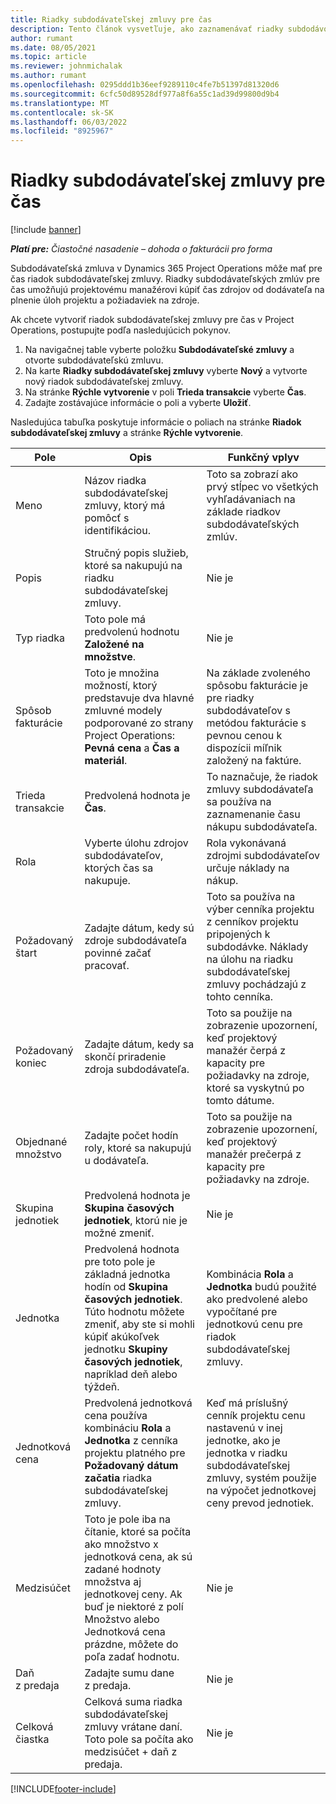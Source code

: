 ```yaml
---
title: Riadky subdodávateľskej zmluvy pre čas
description: Tento článok vysvetľuje, ako zaznamenávať riadky subdodávok pre čas a zaznamenávať nákup času od dodávateľov.
author: rumant
ms.date: 08/05/2021
ms.topic: article
ms.reviewer: johnmichalak
ms.author: rumant
ms.openlocfilehash: 0295ddd1b36eef9289110c4fe7b51397d81320d6
ms.sourcegitcommit: 6cfc50d89528df977a8f6a55c1ad39d99800d9b4
ms.translationtype: MT
ms.contentlocale: sk-SK
ms.lasthandoff: 06/03/2022
ms.locfileid: "8925967"
---
```

# <a name="subcontract-lines-for-time"></a>Riadky subdodávateľskej zmluvy pre čas

[!include [banner](../../includes/dataverse-preview.md)]

_**Platí pre:** Čiastočné nasadenie – dohoda o fakturácii pro forma_

Subdodávateľská zmluva v Dynamics 365 Project Operations môže mať pre čas riadok subdodávateľskej zmluvy. Riadky subdodávateľských zmlúv pre čas umožňujú projektovému manažérovi kúpiť čas zdrojov od dodávateľa na plnenie úloh projektu a požiadaviek na zdroje.

Ak chcete vytvoriť riadok subdodávateľskej zmluvy pre čas v Project Operations, postupujte podľa nasledujúcich pokynov.

1. Na navigačnej table vyberte položku **Subdodávateľské zmluvy** a otvorte subdodávateľskú zmluvu.
2. Na karte **Riadky subdodávateľskej zmluvy** vyberte **Nový** a vytvorte nový riadok subdodávateľskej zmluvy.
3. Na stránke **Rýchle vytvorenie** v poli **Trieda transakcie** vyberte **Čas**.
4. Zadajte zostávajúce informácie o poli a vyberte **Uložiť**.

  Nasledujúca tabuľka poskytuje informácie o poliach na stránke **Riadok subdodávateľskej zmluvy** a stránke **Rýchle vytvorenie**.

| **Pole** | **Opis** | **Funkčný vplyv** |
| --- | --- | --- |
| Meno | Názov riadka subdodávateľskej zmluvy, ktorý má pomôcť s identifikáciou. | Toto sa zobrazí ako prvý stĺpec vo všetkých vyhľadávaniach na základe riadkov subdodávateľských zmlúv. |
| Popis | Stručný popis služieb, ktoré sa nakupujú na riadku subdodávateľskej zmluvy. |Nie je |
| Typ riadka |   Toto pole má predvolenú hodnotu **Založené na množstve**.| Nie je |
| Spôsob fakturácie | Toto je množina možností, ktorý predstavuje dva hlavné zmluvné modely podporované zo strany Project Operations: **Pevná cena** a **Čas a materiál**. | Na základe zvoleného spôsobu fakturácie je pre riadky subdodávateľov s metódou fakturácie s pevnou cenou k dispozícii míľnik založený na faktúre. |
| Trieda transakcie | Predvolená hodnota je **Čas**. | To naznačuje, že riadok zmluvy subdodávateľa sa používa na zaznamenanie času nákupu subdodávateľa. |
| Rola | Vyberte úlohu zdrojov subdodávateľov, ktorých čas sa nakupuje. | Rola vykonávaná zdrojmi subdodávateľov určuje náklady na nákup. |
| Požadovaný štart | Zadajte dátum, kedy sú zdroje subdodávateľa povinné začať pracovať. | Toto sa používa na výber cenníka projektu z cenníkov projektu pripojených k subdodávke. Náklady na úlohu na riadku subdodávateľskej zmluvy pochádzajú z tohto cenníka. |
| Požadovaný koniec | Zadajte dátum, kedy sa skončí priradenie zdroja subdodávateľa. | Toto sa použije na zobrazenie upozornení, keď projektový manažér čerpá z kapacity pre požiadavky na zdroje, ktoré sa vyskytnú po tomto dátume. |
| Objednané množstvo | Zadajte počet hodín roly, ktoré sa nakupujú u dodávateľa. | Toto sa použije na zobrazenie upozornení, keď projektový manažér prečerpá z kapacity pre požiadavky na zdroje. |
| Skupina jednotiek | Predvolená hodnota je **Skupina časových jednotiek**, ktorú nie je možné zmeniť. | Nie je|
| Jednotka | Predvolená hodnota pre toto pole je základná jednotka hodín od **Skupina časových jednotiek**. Túto hodnotu môžete zmeniť, aby ste si mohli kúpiť akúkoľvek jednotku **Skupiny časových jednotiek**, napríklad deň alebo týždeň. | Kombinácia **Rola** a **Jednotka** budú použité ako predvolené alebo vypočítané pre jednotkovú cenu pre riadok subdodávateľskej zmluvy. |
| Jednotková cena | Predvolená jednotková cena používa kombináciu **Rola** a **Jednotka** z cenníka projektu platného pre **Požadovaný dátum začatia** riadka subdodávateľskej zmluvy. | Keď má príslušný cenník projektu cenu nastavenú v inej jednotke, ako je jednotka v riadku subdodávateľskej zmluvy, systém použije na výpočet jednotkovej ceny prevod jednotiek. |
| Medzisúčet |    Toto je pole iba na čítanie, ktoré sa počíta ako množstvo x jednotková cena, ak sú zadané hodnoty množstva aj jednotkovej ceny. Ak buď je niektoré z polí Množstvo alebo Jednotková cena prázdne, môžete do poľa zadať hodnotu. | Nie je|
| Daň z predaja |   Zadajte sumu dane z predaja. |Nie je |
| Celková čiastka | Celková suma riadka subdodávateľskej zmluvy vrátane daní. Toto pole sa počíta ako medzisúčet + daň z predaja.|Nie je |

[!INCLUDE[footer-include](../../includes/footer-banner.md)]

